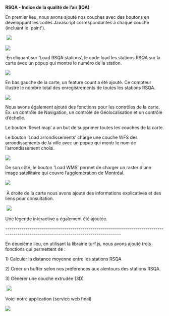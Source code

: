 **RSQA - Indice de la qualité de l’air (IQA)**

En premier lieu, nous avons ajouté nos couches avec des boutons en développant les codes Javascript correspondantes à chaque couche (incluant le 'paint').

 ![](https://lh7-us.googleusercontent.com/CElmee1qCEejsVrNYRibuB52NcahDx3MKglLVAVVApc7A7g4r7cYQjUY-EoUUZ45Xr55vihW8SDpbOWylx_gzIzCw65bej8-mc4nqqrh5f_dmu_NXRxwMRqRfsLsyBcrX5CTX83oi69QFMLjUB4qceg)

![](https://lh7-us.googleusercontent.com/_JuqGykatsWD18-0i-BTg0D4I1oAvHZpi5wtaSTMM78ydSZPiXPiZCpSx1SH9M5hANrDZIkbykyGVWgTUZhR98zwAkkmPD0ZFCMdQjGIOX31kW0GVpXX-fs7QsHj7qG_4lyqtR-jFvwwUuaK-pTxCh4)

 En cliquant sur ‘Load RSQA stations’, le code load les stations RSQA sur la carte avec un popup qui montre le numéro de la station.

![](https://lh7-us.googleusercontent.com/iReq825MNuedezHh6KwP5MP0xwDbhB9AiNQbKyKl-CSs0j3ROSCullaqZye9FU3-ld8w2bnTioAIXKZtAHSl4GlPiZXdj1tGqkRzM7B-LUs_kdynALDALzWEFBPdAIpdwpBaH5y9tw3_l4vO1mMnKVg)

En bas gauche de la carte, un feature count a été ajouté. Ce compteur illustre le nombre total des enregistrements de toutes les stations RSQA.

![](https://lh7-us.googleusercontent.com/xPMLYHz7vdz8PgcmWHvVuelKw5LxxKaY9WzAOyzjITfL6GtcMSIKTUgADQiaPaV9NY2bV3ZAG4P0Au97a4KkqZ8BD0B6lltd-_6gEnzA_pF7geOVFLsmoxQ9nLxdTNVnuX84liLZqk-Juu8_zVdZmAA)

Nous avons également ajouté des fonctions pour les contrôles de la carte. Ex. un contrôle de Navigation, un contrôle de Géolocalisation et un contrôle d’échelle.

Le bouton ‘Reset map’ a un but de supprimer toutes les couches de la carte.

Le bouton ‘Load arrondissements’ charge une couche WFS des arrondissements de la ville avec un popup qui montr le nom de l’arrondissement choisi.

![](https://lh7-us.googleusercontent.com/X336yBo8zwK9u4MAloLlkqF8S_LL0SwcfH4PAx9H_gMDSvVU8-frm7KBYACObNw0XIcRa2VAl3jF-v6KSLbba9fVdIa5X7Q4IMMiHJSHoVxAA4Y7jUIrSJ36jZ6NJG3ntFgT8OKjEpY7TugnqtAd3Gs)

De son côté, le bouton ‘Load WMS’ permet de charger un raster d’une image satellitaire qui couvre l’agglomération de Montréal.

![](https://lh7-us.googleusercontent.com/YTna5G_7sgR2bzTmiog7u1tPeaYLINWh5j7qhurHyAub4t2AjC64EzKVr3VXiIhaACHvI_HoZvPB_t0B58OgAqEScbBpEb81glDwtp3TRbbmNqm2gWw-1ZN1gFvulr-jbmPAplLJNpoMqNm-rnV8NRg) 

 À droite de la carte nous avons ajouté des informations explicatives et des liens pour consultation.

 ![](https://lh7-us.googleusercontent.com/HwWuj0g9WwKAWxZjTxxc-qScLVN1uJ4_QCU6cuTyZGI66I3KBFaCl_4Npb5kl3Yv7A2S2934Hg_vmWYT1t2TjGELRXKqJzzNLuo6BJ4bgeP5i-_JPMP1XR0fF9DqrNyPVPCX07NGCeNha4quBCokb7g)

Une légende interactive a également été ajoutée.

\---------------------------------------------------------------------------------------------------------------------------------------

En deuxième lieu, en utilisant la librairie turf.js, nous avons ajouté trois fonctions qui permettent de :

1\) Calculer la distance moyenne entre les stations RSQA

2\) Créer un buffer selon nos préférences aux alentours des stations RSQA.

3\) Générer une couche extrudée (3D)

 ![](https://lh7-us.googleusercontent.com/wtuhsSed542LfdxkmABcPzFCkgNDFglUWke3k_S_fdapD2iOcebEIicjg_FGx-gPZGzWqS1UtktjSIfM61Hle3Yo4lZKfjA9cYqqxgXISclFrQ9-5Pbfz7tT4010GRVnSg7uQeDPnrwReyHvbY2m5IE)

Voici notre application (service web final) 

****![](https://lh7-us.googleusercontent.com/7-kBo7RepTIvG1fQ9dPp0UnR2djdo9zrNd2eH3q9jWW-H7rVEfzl6zxx9Q__44lsg_JnwALhpd0FzLJJUX_1IqQtVpzG_Au7e_q0CJDUtx3CDkkoGcuJmA0_ZVLAb2mZcSiohVTZ7LZkooeJjQM3F84)****
